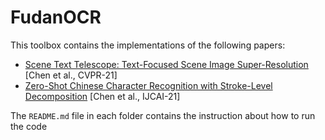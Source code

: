 # FudanOCR

This toolbox contains the implementations of the following papers:

* [Scene Text Telescope: Text-Focused Scene Image Super-Resolution](https://github.com/FudanVI/FudanOCR/tree/main/scene-text-telescope/document) [Chen et al., CVPR-21]
* [Zero-Shot Chinese Character Recognition with Stroke-Level Decomposition](https://github.com/FudanVI/FudanOCR/tree/main/stroke-level-decomposition/document) [Chen et al., IJCAI-21]

The ```README.md``` file in each folder contains the instruction about how to run the code